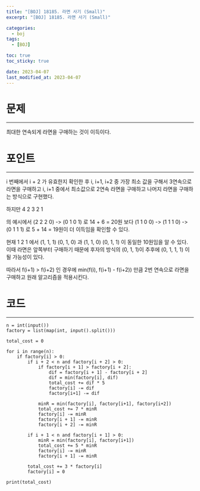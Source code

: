 ```yaml
---
title: "[BOJ] 18185. 라면 사기 (Small)"
excerpt: "[BOJ] 18185. 라면 사기 (Small)"

categories:
  - boj
tags:
  - [BOJ]

toc: true
toc_sticky: true

date: 2023-04-07
last_modified_at: 2023-04-07
---
```


# 문제

---

최대한 연속되게 라면을 구매하는 것이 이득이다.

# 포인트

---

i 번째에서 i + 2 가 유효한지 확인한 후 i, i+1, i+2 중 가장 최소 값을 구해서 3연속으로 라면을 구매하고
i, i+1 중에서 최소값으로 2연속 라면을 구매하고 나머지 라면을 구매하는 방식으로 구현했다.

하지만 
4
2 3 2 1 

의 예시에서 (2 2 2 0) -> (0 1 0 1) 로 14 + 6 = 20원 보다
(1 1 0 0) -> (1 1 1 0) -> (0 1 1 1) 로 5 + 14 = 19원이 더 이득임을 확인할 수 있다.

현재 1 2 1 에서 (1, 1, 1) (0, 1, 0) 과 (1, 1, 0) (0, 1, 1) 이 동일한 10원임을 알 수 있다.
이때 라면은 앞쪽부터 구매하기 때문에 후자의 방식의 (0, 1, 1)이 추후에 (0, 1, 1, 1) 이 될 가능성이 있다.

따라서 f(i+1) > f(i+2) 인 경우에 
min(f(i), f(i+1) - f(i+2)) 만큼 2번 연속으로 라면을 구매하고 원래 알고리즘을 적용시킨다.


# 코드

---

```
n = int(input())
factory = list(map(int, input().split()))

total_cost = 0

for i in range(n):
    if factory[i] > 0:
        if i + 2 < n and factory[i + 2] > 0:
            if factory[i + 1] > factory[i + 2]:
                dif = factory[i + 1] - factory[i + 2]
                dif = min(factory[i], dif)
                total_cost += dif * 5
                factory[i] -= dif
                factory[i+1] -= dif

            minR = min(factory[i], factory[i+1], factory[i+2])
            total_cost += 7 * minR
            factory[i] -= minR
            factory[i + 1] -= minR
            factory[i + 2] -= minR

        if i + 1 < n and factory[i + 1] > 0:
            minR = min(factory[i], factory[i+1])
            total_cost += 5 * minR
            factory[i] -= minR
            factory[i + 1] -= minR

        total_cost += 3 * factory[i]
        factory[i] = 0

print(total_cost)
```
